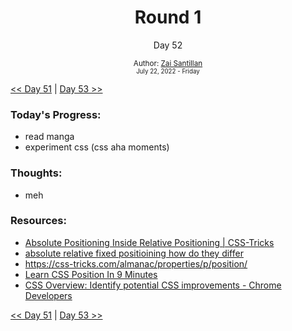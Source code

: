 <div align="center">
    <h1>Round 1</h1>
    <p>Day 52</p>
    <sub>
      Author: <a href="https://github.com/plskz" target="_blank">Zai Santillan</a>
      <br>
      <small>July 22, 2022 - Friday</small>
    </sub>
  </div>

[<< Day 51](day051.md) | [Day 53 >>](day053.md)

### Today's Progress:

- read manga
- experiment css (css aha moments)

### Thoughts:

- meh

### Resources:

- [Absolute Positioning Inside Relative Positioning | CSS-Tricks](https://css-tricks.com/absolute-positioning-inside-relative-positioning/)
- [absolute relative fixed positioining how do they differ](https://css-tricks.com/absolute-relative-fixed-positioining-how-do-they-differ/)
- https://css-tricks.com/almanac/properties/p/position/
- [Learn CSS Position In 9 Minutes](https://youtu.be/jx5jmI0UlXU)
- [CSS Overview: Identify potential CSS improvements - Chrome Developers](https://developer.chrome.com/docs/devtools/css-overview/?utm_source=devtools)

[<< Day 51](day051.md) | [Day 53 >>](day053.md)

